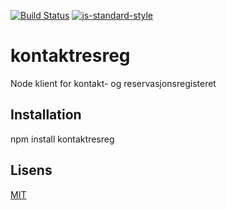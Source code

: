 [![Build Status](https://travis-ci.org/telemark/node-kontaktresreg.svg?branch=master)](https://travis-ci.org/telemark/node-kontaktresreg)
[![js-standard-style](https://img.shields.io/badge/code%20style-standard-brightgreen.svg?style=flat)](https://github.com/feross/standard)
# kontaktresreg
Node klient for kontakt- og reservasjonsregisteret

## Installation

npm install kontaktresreg

## Lisens
[MIT](LICENSE)
